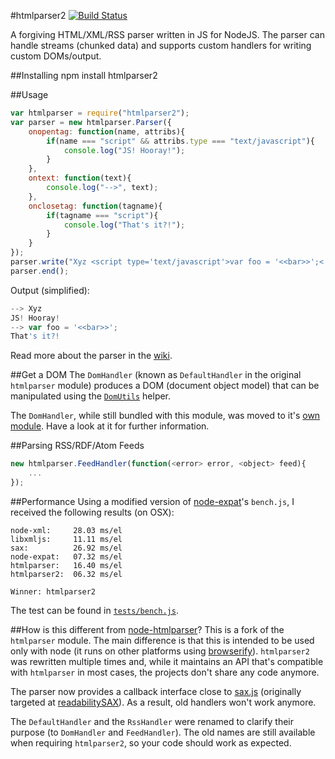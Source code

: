 #htmlparser2 [![Build Status](https://secure.travis-ci.org/fb55/htmlparser2.png)](http://travis-ci.org/fb55/htmlparser2)

A forgiving HTML/XML/RSS parser written in JS for NodeJS. The parser can handle streams (chunked data) and supports custom handlers for writing custom DOMs/output.

##Installing
	npm install htmlparser2

##Usage

```javascript
var htmlparser = require("htmlparser2");
var parser = new htmlparser.Parser({
	onopentag: function(name, attribs){
		if(name === "script" && attribs.type === "text/javascript"){
			console.log("JS! Hooray!");
		}
	},
	ontext: function(text){
		console.log("-->", text);
	},
	onclosetag: function(tagname){
		if(tagname === "script"){
			console.log("That's it?!");
		}
	}
});
parser.write("Xyz <script type='text/javascript'>var foo = '<<bar>>';< /  script>");
parser.end();
```

Output (simplified):

```javascript
--> Xyz 
JS! Hooray!
--> var foo = '<<bar>>';
That's it?!
```

Read more about the parser in the [wiki](https://github.com/fb55/htmlparser2/wiki/Parser-options).

##Get a DOM
The `DomHandler` (known as `DefaultHandler` in the original `htmlparser` module) produces a DOM (document object model) that can be manipulated using the [`DomUtils`](https://github.com/fb55/DomUtils) helper.

The `DomHandler`, while still bundled with this module, was moved to it's [own module](https://github.com/fb55/domhandler). Have a look at it for further information.

##Parsing RSS/RDF/Atom Feeds

```javascript
new htmlparser.FeedHandler(function(<error> error, <object> feed){
    ...
});
```

##Performance
Using a modified version of [node-expat](https://github.com/astro/node-expat)'s `bench.js`, I received the following results (on OSX):

```
node-xml:     28.03 ms/el
libxmljs:     11.11 ms/el
sax:          26.92 ms/el
node-expat:   07.32 ms/el
htmlparser:   16.40 ms/el
htmlparser2:  06.32 ms/el

Winner: htmlparser2
```

The test can be found in [`tests/bench.js`](tests/bench.js).

##How is this different from [node-htmlparser](https://github.com/tautologistics/node-htmlparser)?
This is a fork of the `htmlparser` module. The main difference is that this is intended to be used only with node (it runs on other platforms using [browserify](https://github.com/substack/node-browserify)). `htmlparser2` was rewritten multiple times and, while it maintains an API that's compatible with `htmlparser` in most cases, the projects don't share any code anymore.

The parser now provides a callback interface close to [sax.js](https://github.com/isaacs/sax-js) (originally targeted at [readabilitySAX](https://github.com/fb55/readabilitysax)). As a result, old handlers won't work anymore.

The `DefaultHandler` and the `RssHandler` were renamed to clarify their purpose (to `DomHandler` and `FeedHandler`). The old names are still available when requiring `htmlparser2`, so your code should work as expected.
